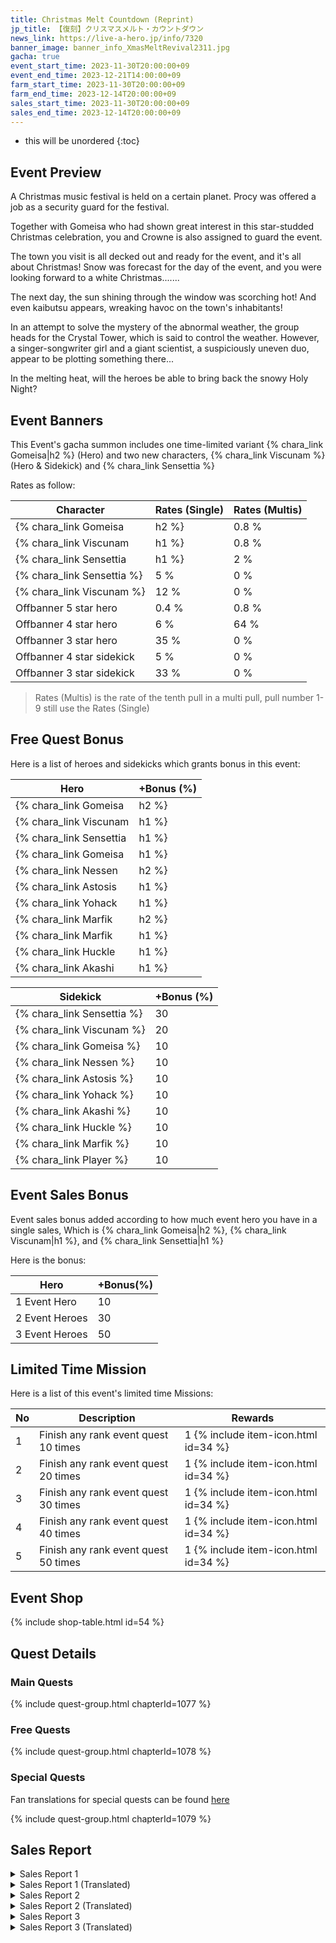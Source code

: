 ```yaml
---
title: Christmas Melt Countdown (Reprint)
jp_title: 【復刻】クリスマスメルト・カウントダウン
news_link: https://live-a-hero.jp/info/7320
banner_image: banner_info_XmasMeltRevival2311.jpg
gacha: true
event_start_time: 2023-11-30T20:00:00+09
event_end_time: 2023-12-21T14:00:00+09
farm_start_time: 2023-11-30T20:00:00+09
farm_end_time: 2023-12-14T20:00:00+09
sales_start_time: 2023-11-30T20:00:00+09
sales_end_time: 2023-12-14T20:00:00+09
---
```


* this will be unordered
{:toc}

## Event Preview

A Christmas music festival is held on a certain planet.
Procy was offered a job as a security guard for the festival.

Together with Gomeisa who had shown great interest in this star-studded Christmas celebration, you and Crowne is also assigned to guard the event.

The town you visit is all decked out and ready for the event, and it's all about Christmas!
Snow was forecast for the day of the event, and you were looking forward to a white Christmas.......

The next day, the sun shining through the window was scorching hot!
And even kaibutsu appears, wreaking havoc on the town's inhabitants!

In an attempt to solve the mystery of the abnormal weather, the group heads for the Crystal Tower, which is said to control the weather.
However, a singer-songwriter girl and a giant scientist, a suspiciously uneven duo, appear to be plotting something there...

In the melting heat, will the heroes be able to bring back the snowy Holy Night?

## Event Banners

This Event's gacha summon includes one time-limited variant {% chara_link Gomeisa|h2 %} (Hero) and two new characters, {% chara_link Viscunam %} (Hero & Sidekick) and {% chara_link Sensettia %}

Rates as follow:

| Character                                                | Rates (Single) | Rates (Multis) |
|----------------------------------------------------------|----------------|----------------|
| {% chara_link Gomeisa|h2 %}                               | 0.8 %            | 1.6 %            |
| {% chara_link Viscunam|h1 %}                              | 0.8 %            | 1.6 %            |
| {% chara_link Sensettia|h1 %}                             | 2 %              | 32 %             |
| {% chara_link Sensettia %}                                 | 5 %              | 0 %             |
| {% chara_link Viscunam %}                                   | 12 %             | 0 %             |
| Offbanner 5 star hero                                    | 0.4 %            | 0.8 %            |
| Offbanner 4 star hero                                    | 6 %              | 64 %             |
| Offbanner 3 star hero                                    | 35 %             | 0 %              |
| Offbanner 4 star sidekick                                | 5 %              | 0 %              |
| Offbanner 3 star sidekick                                | 33 %             | 0 %              |

>Rates (Multis) is the rate of the tenth pull in a multi pull, pull number 1-9 still use the Rates (Single)

## Free Quest Bonus

Here is a list of heroes and sidekicks which grants bonus in this event:

| Hero | +Bonus (%)|
|------------|--------------|
| {% chara_link Gomeisa|h2 %} | 40 |
| {% chara_link Viscunam|h1 %}  | 40 |
| {% chara_link Sensettia|h1 %}  | 30 |
| {% chara_link Gomeisa|h1 %} | 20 | 
| {% chara_link Nessen|h2 %} | 20 |
| {% chara_link Astosis|h1 %} | 20 |
| {% chara_link Yohack|h1 %}  | 10 |
| {% chara_link Marfik|h2 %} | 20 |
| {% chara_link Marfik|h1 %} | 20 |
| {% chara_link Huckle|h1 %}  | 10 |
| {% chara_link Akashi|h1 %}  | 10 |

| Sidekick | +Bonus (%) |
|-------------|---------------|
| {% chara_link Sensettia %} | 30 | 
| {% chara_link Viscunam %}  | 20 | 
| {% chara_link Gomeisa %}  | 10 | 
| {% chara_link Nessen %}  | 10 | 
| {% chara_link Astosis %}  | 10 | 
| {% chara_link Yohack %}  | 10 | 
| {% chara_link Akashi %}  | 10 | 
| {% chara_link Huckle %}  | 10 | 
| {% chara_link Marfik %}  | 10 | 
| {% chara_link Player %} | 10 | 

## Event Sales Bonus

Event sales bonus added according to how much event hero you have in a single sales, Which is
{% chara_link Gomeisa|h2 %}, {% chara_link Viscunam|h1 %}, and {% chara_link Sensettia|h1 %}

Here is the bonus:

| Hero   | +Bonus(%) |
|--------|-----------|
| 1 Event Hero   |     10    |
| 2 Event Heroes |     30    |
| 3 Event Heroes |     50    |

## Limited Time Mission

Here is a list of this event's limited time Missions:

| No  | Description      | Rewards      |
|----|-----------------------------------------------------------|----------------|
| 1  | Finish any rank event quest 10 times | 1 {% include item-icon.html id=34 %}    |
| 2  | Finish any rank event quest 20 times | 1 {% include item-icon.html id=34 %}    |
| 3  | Finish any rank event quest 30 times | 1 {% include item-icon.html id=34 %}    |
| 4  | Finish any rank event quest 40 times | 1 {% include item-icon.html id=34 %}    |
| 5  | Finish any rank event quest 50 times | 1 {% include item-icon.html id=34 %}    |

## Event Shop

{% include shop-table.html id=54 %}

## Quest Details

### Main Quests

{% include quest-group.html chapterId=1077 %}

### Free Quests

{% include quest-group.html chapterId=1078 %}

### Special Quests

Fan translations for special quests can be found [here](https://docs.google.com/spreadsheets/d/e/2PACX-1vSELESywdJubquJxmr4HAbEB5b2pKG_mYErA0cjEwzItoSkF0MFYC6Yq0GddH9XH4P9C6m4Ev_UkNjW/pubhtml)

{% include quest-group.html chapterId=1079 %}

## Sales Report

<details><summary>Sales Report 1</summary>
<p>クリスマス音楽フェスの会場で<br>警備を担当することになった <code>character0</code> 。<br><br>無事に見回りの仕事を終え戻ってくると、<br>ライトアップされたステージでは<br>聞き馴染みのあるクリスマスソングが流れている。<br><br>周囲を見渡しても辺りにはヒトの姿は無い。<br>心地よいクリスマスソングに任せて、ステージで<br> <code>character0</code> は一人、歌を口ずさむ。<br><br>曲が終わると、突如として拍手が<br> <code>character0</code> へと送られた。<br>驚いて振り返ると、その歌声を聞いていたのは、<br>イベントの主催を務めるディレクターだった。
<br><br>音楽フェスへ、ぜひ参加してほしいと<br>ディレクターは目を輝かせて頼み込む。<br>困惑する <code>character0</code> だったが――<br><br>イベント当日、ステージの上には<br>緊張しながらもマイクを握る<br> <code>character0</code> の姿があったという。
</p>
</details>

<details><summary>Sales Report 1 (Translated)</summary>
<p> At the venue of a Christmas music festival <code>character0</code> was put in charge of security at a Christmas music festival.<br><br>After coming back from patrolling,<br> from the illuminated stage <br>a familiar christmas song can be heard.<br><br>Seeing no one around.<br> <code>character0</code> entrust themselves to the pleasant christmas song,<br>and begun singing on the stage.<br><br> When the song ended, suddenly there was an applause for <code>character0</code> .<br>Surprised, they turn around and found out <br>that the one who heard the singing was the event director.<br><br>With eyes that said they really wanted them to participate the director earnestly plead.<br> <code>character0</code> was bewildered, but…<br><br>On the day of the event, up on the stage,<br> <code>character0</code> can be seen, holding a microphone nervously.
</p>
</details>

<details><summary>Sales Report 2</summary>
<p>とある惑星の地域活性化イベントの仕事に呼ばれた<br> <code>character0</code> と <code>character1</code> 。<br><br>仕事の内容は、その地
域の特産品である<br>クリスタルを使ったアクセサリーを<br>手作り体験してレポートするというもの。<br><br>しかし、慣れない作業に<br>悪戦苦 
闘する <code>character0</code> 。<br>コツを掴んだ <code>character1</code> は、<br>自然に <code>character0</code> をアシストし、<br>２人
は無事にアクセサリーを完成させる。<br><br>折角だから、互いに作ったものを交換しましょうと<br>イベントの担当者が提案するが、完成品に<br> 
納得ができない様子の <code>character0</code> 。<br><br>しかし、 <code>character1</code> は <code>character0</code> が<br>作ったことが大
事だと嬉しそうにそれを受け取った。<br><br>そのクリスタルは、想いを込めて誰かに贈ることで<br>御守りとしての意味を持つのだそう。<br><br> 
それを知った <code>character0</code> が、<br>今度こそ上手く作ろうと<br>再びその星を訪れるのは、また別のお話。
</p>
</details>

<details><summary>Sales Report 2 (Translated)</summary>
<p> <code>character0</code> and <code>character1</code> were called for a revitalization event for a certain planet.<br><br>Their job, was to do a report on the planet's handmade accesory,<br>which is made using the planet's special crystal.<br><br>But, <code>character0</code> struggle to handle the manufacturing process.<br> <code>character1</code> who already got the hang of it, naturally assist <code>character0</code> ,<br>The both of them sucessfully completed the accessories.<br><br>The event organized suggested them to exchange each other's accessories since it has been made,<br>though <code>character0</code> was not satisfied with theirs.<br><br>But, <code>character1</code> gladly accepted <code>character0</code> 's handmade accessories and treat it importantly.<br><br>That crystal was a sort of charm and can be given to someone with some thought.<br><br>Learning about this, <code>character0</code> decided to make it better next time,<br>Visiting that planet once more, that will be for another story.
</p>
</details>

<details><summary>Sales Report 3</summary>
<p> <code>character0</code> と <code>character1</code> は、<br>クリスマス音楽フェスにゲストとして招かれ、<br>ステージでのパフォーマンス
を楽しんでいた。<br><br>しかし、次の演目が始まらず、会場がざわつき始める。<br>何かあったのだろうかと２人は会場裏へと向かった。<br><br> 
そこには、突風で潰れてしまったテントと<br>このままでは機材が雪に埋もれてしまうと<br>右往左往するスタッフたちが。<br><br>それを見た <code>character0</code> は、<br>フェスを続けてほしい、<br>良いアイデアがあるから任せてと胸を叩く。<br>話を聞き、 <code>character1</code> は
意気込んで頷くと、<br>すぐさま <code>character2</code> と<br> <code>character3</code> へ連絡を入れた。<br><br>しばらくして、 <code>character2</code> が大きなシャベルを、<br> <code>character3</code> は沢山のバケツを持って現れた。<br><br>協力して、急いで大きなかまくらを作
るヒーローたち。<br>機材をそこに退避させ終えると、<br>これでもう大丈夫だろうと４人は笑う。<br>温かな雪の家の中に、優しい聖歌が聴こえて 
来た。
</p>
</details>


<details><summary>Sales Report 3 (Translated)</summary>
<p> <code>character0</code> and <code>character1</code> were invited as guests to a Christmas music festival and enjoyed performing on stage.<br><br>But,the next program didn't start, and the venue was filled with noise,<br>curiously the both of them headed towards the venue.<br><br>There, they found the tent has been smashed by the wind,<br>and the machineries are in danger of being buried in the snow,<br>the staffs busily moving about left and right.<br><br>Seeing that <code>character0</code> who wanted the festival to continue,<br>said that they have a good idea while beating their chest.<br><br>Hearing the idea, <code>character1</code> nodded In agreement and proceed to contact <code>character2</code> and <code>character3</code> .<br><br>Soon, <code>character2</code> appeared with a large shovel, while <code>character3</code> came with a lot of buckets.<br><br>Working together, the heroes hurriedly built a large snow dome.<br>And they move the machineries inside,<br>With this things will be all right, the four of them laugh together.<br>From inside the warm snow house, a gentle hymn can be heard.
</p>
</details>
